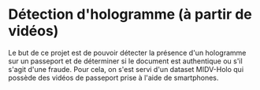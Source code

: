 # Détection d'hologramme (à partir de vidéos)

Le but de ce projet est de pouvoir détecter la présence d'un hologramme sur un passeport et de déterminer si le document est authentique ou s'il s'agit d'une fraude.
Pour cela, on s'est servi d'un dataset MIDV-Holo qui possède des vidéos de passeport prise à l'aide de smartphones. 
